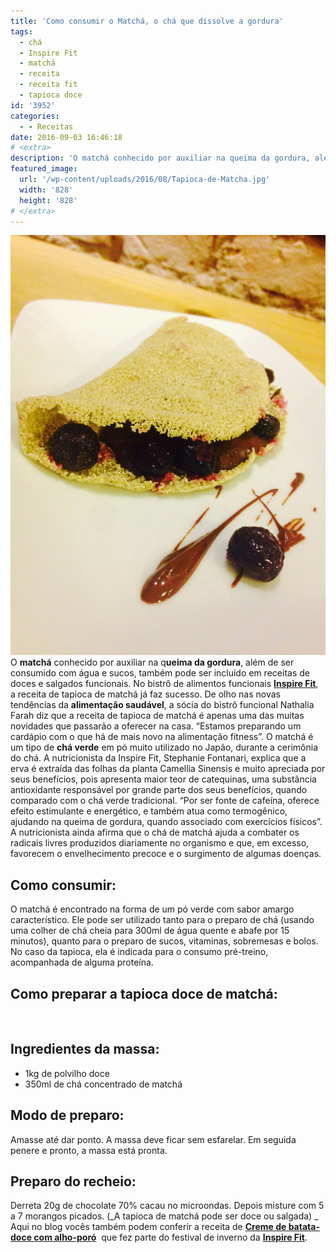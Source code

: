 ```yaml
---
title: 'Como consumir o Matchá, o chá que dissolve a gordura'
tags:
  - chá
  - Inspire Fit
  - matchá
  - receita
  - receita fit
  - tapioca doce
id: '3952'
categories:
  - - Receitas
date: 2016-09-03 16:46:18
# <extra>
description: 'O matchá conhecido por auxiliar na queima da gordura, além de ser consumido com água e sucos, também pode ser incluído em receitas de doces e salgados funcionais. No bistrô de alimentos funcionais Inspire Fit, a receita de tapioca de matchá já faz sucesso. De olho nas novas tendências da alimentação saudável, a sócia do bistrô funcional Nathalia Farah diz que a receita de tapioca de matchá é apenas uma das muitas novidades que passarão a oferecer na casa. “Estamos preparando um cardápio com o que há de mais novo na alimentação fitness”. O matchá é um tipo de chá verde em pó muito utilizado no Japão, durante a cerimônia do chá. A nutricionista da Inspire Fit, Stephanie Fontanari, explica que a erva é extraída das folhas da planta Camellia Sinensis e muito apreciada por seus benefícios, pois apresenta maior &hellip;'
featured_image: 
  url: '/wp-content/uploads/2016/08/Tapioca-de-Matcha.jpg'
  width: '828'
  height: '828'
# </extra>
---
```


![receita de tapioca fit](/wp-content/uploads/2016/08/Tapioca-de-Matcha.jpg) O **matchá** conhecido por auxiliar na q**ueima da gordura**, além de ser consumido com água e sucos, também pode ser incluído em receitas de doces e salgados funcionais. No bistrô de alimentos funcionais [**Inspire Fit**](http://www.inspirefit.com.br/), a receita de tapioca de matchá já faz sucesso. De olho nas novas tendências da **alimentação saudável**, a sócia do bistrô funcional Nathalia Farah diz que a receita de tapioca de matchá é apenas uma das muitas novidades que passarão a oferecer na casa. “Estamos preparando um cardápio com o que há de mais novo na alimentação fitness”. O matchá é um tipo de **chá verde** em pó muito utilizado no Japão, durante a cerimônia do chá. A nutricionista da Inspire Fit, Stephanie Fontanari, explica que a erva é extraída das folhas da planta Camellia Sinensis e muito apreciada por seus benefícios, pois apresenta maior teor de catequinas, uma substância antioxidante responsável por grande parte dos seus benefícios, quando comparado com o chá verde tradicional. “Por ser fonte de cafeína, oferece efeito estimulante e energético, e também atua como termogênico, ajudando na queima de gordura, quando associado com exercícios físicos”. A nutricionista ainda afirma que o chá de matchá ajuda a combater os radicais livres produzidos diariamente no organismo e que, em excesso, favorecem o envelhecimento precoce e o surgimento de algumas doenças.

## Como consumir:

O matchá é encontrado na forma de um pó verde com sabor amargo característico. Ele pode ser utilizado tanto para o preparo de chá (usando uma colher de chá cheia para 300ml de água quente e abafe por 15 minutos), quanto para o preparo de sucos, vitaminas, sobremesas e bolos. No caso da tapioca, ela é indicada para o consumo pré-treino, acompanhada de alguma proteína.

## Como preparar a tapioca doce de matchá:

 

## Ingredientes da massa:

*   1kg de polvilho doce
*   350ml de chá concentrado de matchá

## Modo de preparo:

Amasse até dar ponto. A massa deve ficar sem esfarelar. Em seguida penere e pronto, a massa está pronta.

## Preparo do recheio:

Derreta 20g de chocolate 70% cacau no microondas. Depois misture com 5 a 7 morangos picados. (_A tapioca de matchá pode ser doce ou salgada) _ Aqui no blog vocês também podem conferir a receita de [**Creme de batata-doce com alho-poró**](http://natalia.blog.br/2016/07/29/caldo-fit-aprenda-como-preparar-um-creme-de-batata-doce-com-alho-poro/)  que fez parte do festival de inverno da [**Inspire Fit**](http://www.inspirefit.com.br/).
